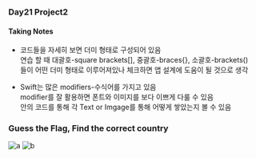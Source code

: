 ### Day21 Project2  
   
#### Taking Notes   
- 코드들을 자세히 보면 더미 형태로 구성되어 있음   
연습 할 때 대괄호-square brackets[], 중괄호-braces{}, 소괄호-brackets()   
들이 어떤 더미 형태로 이루어져있나 체크하면 앱 설계에 도움이 될 것으로 생각   

- Swift는 많은 modifiers-수식어를 가지고 있음   
modifier를 잘 활용하면 폰트와 이미지를 보다 이쁘게 다룰 수 있음   
안의 코드를 통해 각 Text or Imgage를 통해 어떻게 쌓았는지 볼 수 있음
   
   
### Guess the Flag, Find the correct country
   
   
![a](https://user-images.githubusercontent.com/47841046/115363272-46b50b80-a1fd-11eb-9cd5-ef847ece45a7.png)
![b](https://user-images.githubusercontent.com/47841046/115363318-52083700-a1fd-11eb-9d89-56bf032058fd.png)
